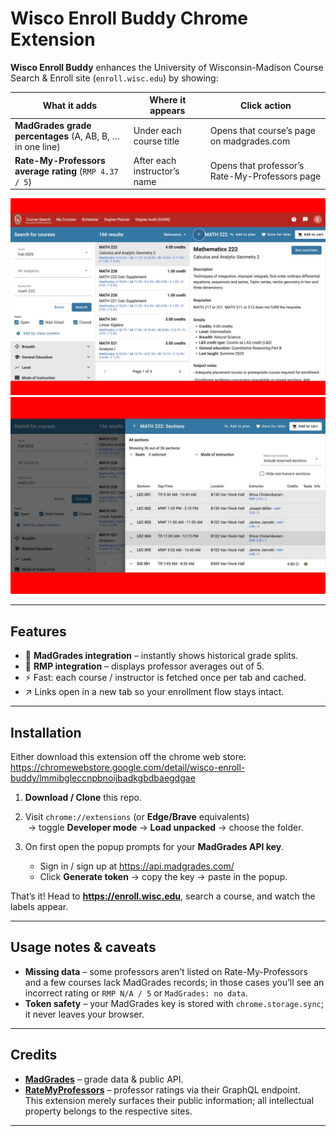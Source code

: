 # Wisco Enroll Buddy Chrome Extension

**Wisco Enroll Buddy** enhances the University of Wisconsin-Madison Course Search & Enroll site (`enroll.wisc.edu`) by showing:

| What it adds | Where it appears | Click action |
|--------------|-----------------|--------------|
| **MadGrades grade percentages** (A, AB, B, … in one line) | Under each course title | Opens that course’s page on madgrades.com |
| **Rate-My-Professors average rating** (`RMP 4.37 / 5`) | After each instructor’s name | Opens that professor’s Rate-My-Professors page |

<p align="center">
  <img src="screenshots/Screenshot1.jpg" width="700" alt="Example of MadGrades labels inside enroll.wisc.edu">
  <img src="screenshots/screenshot2.jpg" width="700" alt="Example of RateMyProfessor labels inside enroll.wisc.edu">
</p>

---

## Features

- 🔴 **MadGrades integration** – instantly shows historical grade splits.
- 🔵 **RMP integration** – displays professor averages out of 5.
- ⚡ Fast: each course / instructor is fetched once per tab and cached.
- ↗️ Links open in a new tab so your enrollment flow stays intact.

---

## Installation
Either download this extension off the chrome web store: <https://chromewebstore.google.com/detail/wisco-enroll-buddy/lmmibgleccnpbnoijbadkgbdbaegdgae>
1. **Download / Clone** this repo.  
2. Visit `chrome://extensions` (or **Edge/Brave** equivalents)  
   &nbsp;→ toggle **Developer mode** → **Load unpacked** → choose the folder.  
3. On first open the popup prompts for your **MadGrades API key**.

   - Sign in / sign up at <https://api.madgrades.com/>  
   - Click **Generate token** → copy the key → paste in the popup.

That’s it! Head to **<https://enroll.wisc.edu>**, search a course, and watch the labels appear.

---

## Usage notes & caveats

- **Missing data** – some professors aren’t listed on Rate-My-Professors and a few courses lack MadGrades records; in those cases you’ll see an incorrect rating or `RMP N/A / 5` or `MadGrades: no data`.  
- **Token safety** – your MadGrades key is stored with `chrome.storage.sync`; it never leaves your browser.

---

## Credits

- **[MadGrades](https://madgrades.com)** – grade data & public API.  
- **[RateMyProfessors](https://ratemyprofessors.com)** – professor ratings via their GraphQL endpoint.  
This extension merely surfaces their public information; all intellectual property belongs to the respective sites.

---
